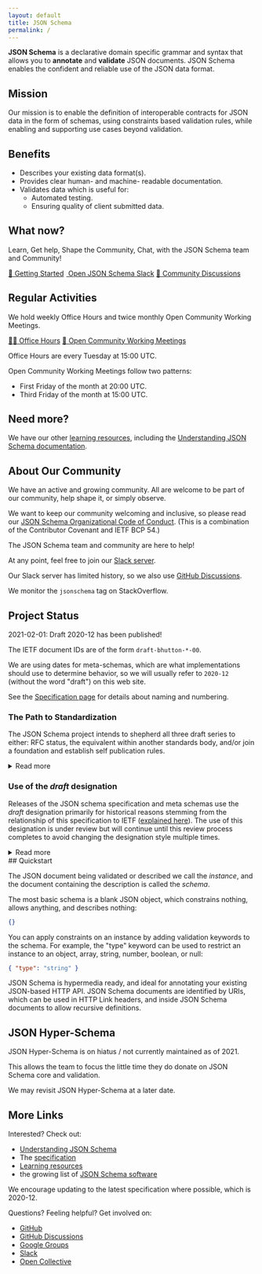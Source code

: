 ```yaml
---
layout: default
title: JSON Schema
permalink: /
---
```



**JSON Schema** is a declarative domain specific grammar and syntax that allows you to **annotate** and **validate** JSON documents. JSON Schema enables the confident and reliable use of the JSON data format.

## Mission

Our mission is to enable the definition of interoperable contracts for JSON data in the form of schemas, using constraints based validation rules, while enabling and supporting use cases beyond validation.

## Benefits

<div class="block" markdown="1">

* Describes your existing data format(s).
* Provides clear human- and machine- readable documentation.
* Validates data which is useful for:
    * Automated testing.
    * Ensuring quality of client submitted data.

</div>

## What now?

Learn, Get help, Shape the Community, Chat, with the JSON Schema team and Community!

<div class="wrapper text-center buttons">
    <a class="button border button-center" href="/learn/getting-started-step-by-step">👋 Getting Started</a>
    <a class="button border button-center" href="/slack" target="_blank"><img class="small-svg-logo" src="/assets/logo-slack.svg" height="1.3em" width="1.3em"> Open JSON Schema Slack</a>
    <a class="button border button-center" href="https://github.com/json-schema-org/community/discussions" target="_blank">💬 Community Discussions</a>
</div>

## Regular Activities

We hold weekly Office Hours and twice monthly Open Community Working Meetings.

<div class="wrapper text-center buttons">
    <a class="button border button-center" href="https://github.com/json-schema-org/community/discussions/34" target="_blank">🧑‍💻 Office Hours</a>
    <a class="button border button-center" href="https://github.com/json-schema-org/community/discussions/35" target="_blank">👷 Open Community Working Meetings</a>
</div>

Office Hours are every Tuesday at 15:00 UTC.

Open Community Working Meetings follow two patterns:
- First Friday of the month at 20:00 UTC.
- Third Friday of the month at 15:00 UTC.

## Need more?

We have our other [learning resources](/learn), including the [Understanding JSON Schema documentation](/understanding-json-schema).

## About Our Community

We have an active and growing community. All are welcome to be part of our community, help shape it, or simply observe.

We want to keep our community welcoming and inclusive, so please read our [JSON Schema Organizational Code of Conduct](https://github.com/json-schema-org/.github/blob/main/CODE_OF_CONDUCT.md). (This is a combination of the Contributor Covenant and IETF BCP 54.)

The JSON Schema team and community are here to help!

At any point, feel free to join our [Slack server](/slack).

Our Slack server has limited history, so we also use [GitHub Discussions](https://github.com/json-schema-org/community/discussions).

We monitor the `jsonschema` tag on StackOverflow.

## Project Status

2021-02-01: Draft 2020-12 has been published!

The IETF document IDs are of the form `draft-bhutton-*-00`.

We are using dates for meta-schemas, which are what implementations should use to determine behavior,
so we will usually refer to `2020-12` (without the word "draft") on this web site.

See the [Specification page](specification.html) for details about naming and numbering.

### The Path to Standardization

The JSON Schema project intends to shepherd all three draft series to either: RFC status, the equivalent within another standards body, and/or join a foundation and establish self publication rules.

<details markdown="1">
<summary>Read more</summary>

Currently, we are continuing to improve our self-published Internet-Drafts. We are not actively pursuing joining a standards organisation.

We have a few contacts related to each potential path, but if you have experience with such things and would like to help, please still contact us!

In the meantime, publication of Internet-Draft documents can be tracked through the IETF:
* [JSON Schema (core)](https://datatracker.ietf.org/doc/draft-bhutton-json-schema/)
* [JSON Schema Validation](https://datatracker.ietf.org/doc/draft-bhutton-json-schema-validation/)
* [Relative JSON Pointers](https://datatracker.ietf.org/doc/draft-bhutton-relative-json-pointer/)

Internet-Drafts expire after six months, so our goal is to publish often enough to always have a set of unexpired drafts available.  There may be brief gaps as we wrap up each draft and finalize the text.
</details>

### Use of the _draft_ designation
Releases of the JSON schema specification and meta schemas use the _draft_ designation primarily for historical reasons stemming from the relationship of this specification to IETF ([explained here](https://json-schema.org/specification-links.html#understanding-draft-names-and-numbers)).
The use of this designation is under review but will continue until this review process completes to avoid changing the designation style multiple times.
<details markdown="1">
<summary>Read more</summary>

The JSON schema project recognizes, condones, and advocates for the use of the JSON schema standard in production.

Each release of the JSON schema specification is treated as a production release by the JSON schema project. All changes in each new release are made judiciously, with great care, thorough review and careful consideration of how the changes will impact existing users and implementations of the JSON schema specification.

Similarly to most specifications, the JSON schema specification will continue to evolve, and not all releases will be backwards compatible. The intention, particularly for vocabularies such as validation which have been widely implemented, is to remain as compatible as possible from release to release. However, major changes can still occur given a clear enough need validated with the user community.

When the _draft_ designation is dropped this may indicate that the frequency of releases and amount of changes in each release will decrease, but it won't indicate that no new releases will be made, or that all future releases will be backwards compatible.
</details>
## Quickstart

The JSON document being validated or described we call the *instance*, and the document containing the description is called the *schema*.

The most basic schema is a blank JSON object, which constrains nothing, allows anything, and describes nothing:

```json
{}
```

You can apply constraints on an instance by adding validation keywords to the schema. For example, the "type" keyword can be used to restrict an instance to an object, array, string, number, boolean, or null:

```json
{ "type": "string" }
```

JSON Schema is hypermedia ready, and ideal for annotating your existing JSON-based HTTP API. JSON Schema documents are identified by URIs, which can be used in HTTP Link headers, and inside JSON Schema documents to allow recursive definitions.

## JSON Hyper-Schema

JSON Hyper-Schema is on hiatus / not currently maintained as of 2021.

This allows the team to focus the little time they do donate on JSON Schema core and validation.

We may revisit JSON Hyper-Schema at a later date.

## More Links

Interested? Check out:

* [Understanding JSON Schema](/understanding-json-schema/)
* The [specification](./specification.md)
* [Learning resources](./learn/index.md)
* the growing list of [JSON Schema software](./implementations.md)

We encourage updating to the latest specification where possible, which is 2020-12.

Questions? Feeling helpful? Get involved on:

* [GitHub](http://github.com/json-schema-org/json-schema-spec)
* [GitHub Discussions](https://github.com/json-schema-org/community/discussions)
* [Google Groups](https://groups.google.com/forum/#!forum/json-schema)
* [Slack](/slack)
* [Open Collective](https://opencollective.com/json-schema)

